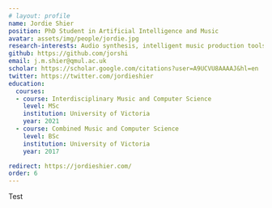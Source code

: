 ```yaml
---
# layout: profile
name: Jordie Shier
position: PhD Student in Artificial Intelligence and Music
avatar: assets/img/people/jordie.jpg
research-interests: Audio synthesis, intelligent music production tools, creative machine learning
github: https://github.com/jorshi
email: j.m.shier@qmul.ac.uk
scholar: https://scholar.google.com/citations?user=A9UCVU8AAAAJ&hl=en 
twitter: https://twitter.com/jordieshier
education:
  courses:
  - course: Interdisciplinary Music and Computer Science
    level: MSc
    institution: University of Victoria
    year: 2021
  - course: Combined Music and Computer Science
    level: BSc
    institution: University of Victoria
    year: 2017

redirect: https://jordieshier.com/
order: 6
---
```

Test